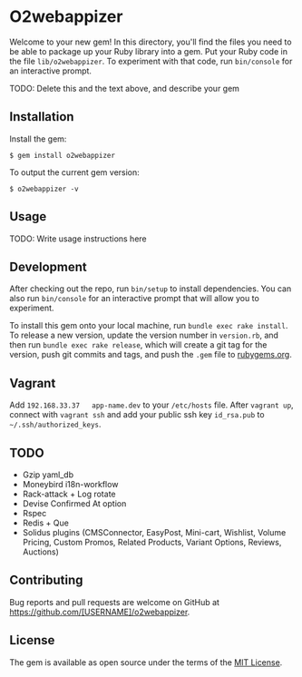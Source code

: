 # O2webappizer

Welcome to your new gem! In this directory, you'll find the files you need to be able to package up your Ruby library into a gem. Put your Ruby code in the file `lib/o2webappizer`. To experiment with that code, run `bin/console` for an interactive prompt.

TODO: Delete this and the text above, and describe your gem

## Installation

Install the gem:

    $ gem install o2webappizer

To output the current gem version:

    $ o2webappizer -v


## Usage

TODO: Write usage instructions here

## Development

After checking out the repo, run `bin/setup` to install dependencies. You can also run `bin/console` for an interactive prompt that will allow you to experiment.

To install this gem onto your local machine, run `bundle exec rake install`. To release a new version, update the version number in `version.rb`, and then run `bundle exec rake release`, which will create a git tag for the version, push git commits and tags, and push the `.gem` file to [rubygems.org](https://rubygems.org).

## Vagrant

Add `192.168.33.37   app-name.dev` to your `/etc/hosts` file.
After `vagrant up`, connect with `vagrant ssh` and add your public ssh key `id_rsa.pub` to `~/.ssh/authorized_keys`.

## TODO

* Gzip yaml_db
* Moneybird i18n-workflow
* Rack-attack + Log rotate
* Devise Confirmed At option
* Rspec
* Redis + Que
* Solidus plugins (CMSConnector, EasyPost, Mini-cart, Wishlist, Volume Pricing, Custom Promos, Related Products, Variant Options, Reviews, Auctions)

## Contributing

Bug reports and pull requests are welcome on GitHub at https://github.com/[USERNAME]/o2webappizer.


## License

The gem is available as open source under the terms of the [MIT License](http://opensource.org/licenses/MIT).

